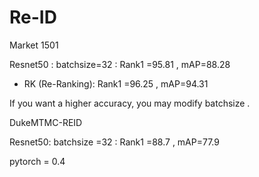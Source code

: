 # Re-ID

Market 1501

Resnet50 :          batchsize=32 :         Rank1 =95.81    ,    mAP=88.28

+  RK (Re-Ranking):  Rank1 =96.25    ,     mAP=94.31



If you want a higher accuracy, you may  modify batchsize .     
                 
                 
DukeMTMC-REID 

Resnet50:          batchsize =32 :        Rank1 =88.7      ,    mAP=77.9    

pytorch = 0.4




